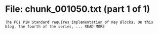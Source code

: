 ﻿# File: chunk_001050.txt (part 1 of 1)
```
The PCI PIN Standard requires implementation of Key Blocks. On this blog, the fourth of the series, ... READ MORE
```


